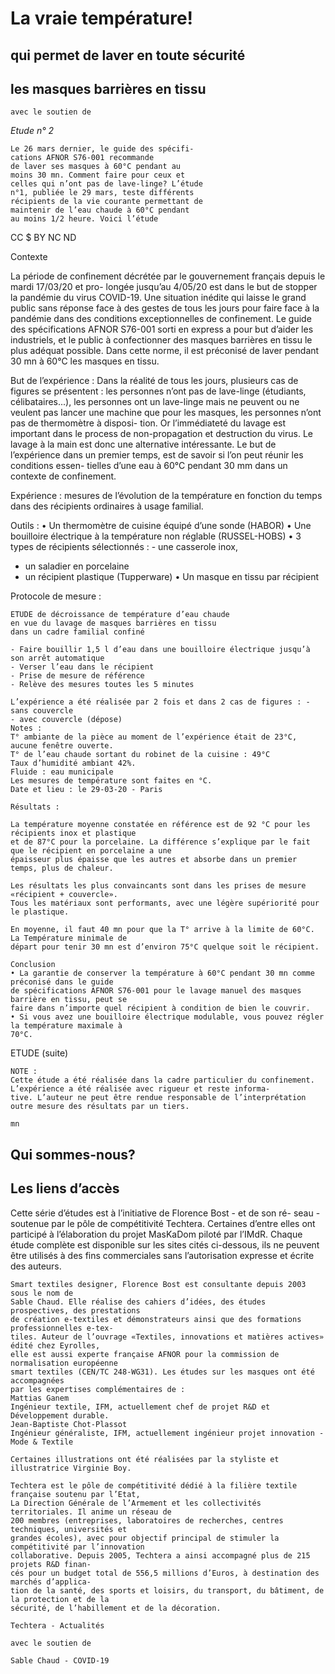 # La vraie température!

## qui permet de laver en toute sécurité

## les masques barrières en tissu

```
avec le soutien de
```

_Etude n° 2_

```
Le 26 mars dernier, le guide des spécifi-
cations AFNOR S76-001 recommande
de laver ses masques à 60°C pendant au
moins 30 mn. Comment faire pour ceux et
celles qui n’ont pas de lave-linge? L’étude
n°1, publiée le 29 mars, teste différents
récipients de la vie courante permettant de
maintenir de l’eau chaude à 60°C pendant
au moins 1/2 heure. Voici l’étude
```

CC $
BY NC ND

Contexte

La période de confinement décrétée par le gouvernement français depuis le mardi 17/03/20 et pro-
longée jusqu’au 4/05/20 est dans le but de stopper la pandémie du virus COVID-19. Une situation
inédite qui laisse le grand public sans réponse face à des gestes de tous les jours pour faire face à la
pandémie dans des conditions exceptionnelles de confinement.
Le guide des spécifications AFNOR S76-001 sorti en express a pour but d’aider les industriels, et le
public à confectionner des masques barrières en tissu le plus adéquat possible. Dans cette norme, il
est préconisé de laver pendant 30 mn à 60°C les masques en tissu.

But de l’expérience :
Dans la réalité de tous les jours, plusieurs cas de figures se présentent : les personnes n’ont pas de
lave-linge (étudiants, célibataires...), les personnes ont un lave-linge mais ne peuvent ou ne veulent
pas lancer une machine que pour les masques, les personnes n’ont pas de thermomètre à disposi-
tion. Or l’immédiateté du lavage est important dans le process de non-propagation et destruction du
virus. Le lavage à la main est donc une alternative intéressante.
Le but de l’expérience dans un premier temps, est de savoir si l’on peut réunir les conditions essen-
tielles d’une eau à 60°C pendant 30 mm dans un contexte de confinement.

Expérience : mesures de l’évolution de la température en fonction du temps dans des récipients
ordinaires à usage familial.

Outils :
• Un thermomètre de cuisine équipé d’une sonde (HABOR)
• Une bouilloire électrique à la température non réglable (RUSSEL-HOBS)
• 3 types de récipients sélectionnés : - une casserole inox,
- un saladier en porcelaine
- un récipient plastique (Tupperware)
• Un masque en tissu par récipient

Protocole de mesure :

```
ETUDE de décroissance de température d’eau chaude
en vue du lavage de masques barrières en tissu
dans un cadre familial confiné
```

```
- Faire bouillir 1,5 l d’eau dans une bouilloire électrique jusqu’à son arrêt automatique
- Verser l’eau dans le récipient
- Prise de mesure de référence
- Relève des mesures toutes les 5 minutes
```

```
L’expérience a été réalisée par 2 fois et dans 2 cas de figures : - sans couvercle
- avec couvercle (dépose)
Notes :
T° ambiante de la pièce au moment de l’expérience était de 23°C, aucune fenêtre ouverte.
T° de l’eau chaude sortant du robinet de la cuisine : 49°C
Taux d’humidité ambiant 42%.
Fluide : eau municipale
Les mesures de température sont faites en °C.
Date et lieu : le 29-03-20 - Paris
```

```
Résultats :
```

```
La température moyenne constatée en référence est de 92 °C pour les récipients inox et plastique
et de 87°C pour la porcelaine. La différence s’explique par le fait que le récipient en porcelaine a une
épaisseur plus épaisse que les autres et absorbe dans un premier temps, plus de chaleur.
```

```
Les résultats les plus convaincants sont dans les prises de mesure «récipient + couvercle».
Tous les matériaux sont performants, avec une légère supériorité pour le plastique.
```

```
En moyenne, il faut 40 mn pour que la T° arrive à la limite de 60°C. La Température minimale de
départ pour tenir 30 mn est d’environ 75°C quelque soit le récipient.
```

```
Conclusion
• La garantie de conserver la température à 60°C pendant 30 mn comme préconisé dans le guide
de spécifications AFNOR S76-001 pour le lavage manuel des masques barrière en tissu, peut se
faire dans n’importe quel récipient à condition de bien le couvrir.
• Si vous avez une bouilloire électrique modulable, vous pouvez régler la température maximale à
70°C.
```

ETUDE (suite)

```
NOTE :
Cette étude a été réalisée dans la cadre particulier du confinement. L’expérience a été réalisée avec rigueur et reste informa-
tive. L’auteur ne peut être rendue responsable de l’interprétation outre mesure des résultats par un tiers.
```

```
mn
```

## Qui sommes-nous?

## Les liens d’accès

Cette série d’études est à l’initiative de Florence Bost - et de son ré-
seau - soutenue par le pôle de compétitivité Techtera. Certaines d’entre
elles ont participé à l’élaboration du projet MasKaDom piloté par l’IMdR.
Chaque étude complète est disponible sur les sites cités ci-dessous,
ils ne peuvent être utilisés à des fins commerciales sans l’autorisation
expresse et écrite des auteurs.

```
Smart textiles designer, Florence Bost est consultante depuis 2003 sous le nom de
Sable Chaud. Elle réalise des cahiers d’idées, des études prospectives, des prestations
de création e-textiles et démonstrateurs ainsi que des formations professionnelles e-tex-
tiles. Auteur de l’ouvrage «Textiles, innovations et matières actives» édité chez Eyrolles,
elle est aussi experte française AFNOR pour la commission de normalisation européenne
smart textiles (CEN/TC 248-WG31). Les études sur les masques ont été accompagnées
par les expertises complémentaires de :
Mattias Ganem
Ingénieur textile, IFM, actuellement chef de projet R&D et Développement durable.
Jean-Baptiste Chot-Plassot
Ingénieur généraliste, IFM, actuellement ingénieur projet innovation - Mode & Textile
```

```
Certaines illustrations ont été réalisées par la styliste et illustratrice Virginie Boy.
```

```
Techtera est le pôle de compétitivité dédié à la filière textile française soutenu par l’Etat,
La Direction Générale de l’Armement et les collectivités territoriales. Il anime un réseau de
200 membres (entreprises, laboratoires de recherches, centres techniques, universités et
grandes écoles), avec pour objectif principal de stimuler la compétitivité par l’innovation
collaborative. Depuis 2005, Techtera a ainsi accompagné plus de 215 projets R&D finan-
cés pour un budget total de 556,5 millions d’Euros, à destination des marchés d’applica-
tion de la santé, des sports et loisirs, du transport, du bâtiment, de la protection et de la
sécurité, de l’habillement et de la décoration.
```

```
Techtera - Actualités
```

```
avec le soutien de
```

```
Sable Chaud - COVID-19
```

